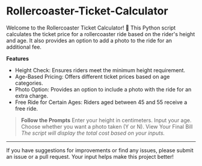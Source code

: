 # Rollercoaster-Ticket-Calculator
Welcome to the Rollercoaster Ticket Calculator! 🎢 This Python script calculates the ticket price for a rollercoaster ride based on the rider's height and age. It also provides an option to add a photo to the ride for an additional fee.

**Features**
* Height Check: Ensures riders meet the minimum height requirement.
* Age-Based Pricing: Offers different ticket prices based on age categories.
* Photo Option: Provides an option to include a photo with the ride for an extra charge.
* Free Ride for Certain Ages: Riders aged between 45 and 55 receive a free ride.

> **Follow the Prompts**
> Enter your height in centimeters.
> Input your age.
> Choose whether you want a photo taken (Y or N).
> View Your Final Bill
> *The script will display the total cost based on your inputs.*

---
 If you have suggestions for improvements or find any issues, please submit an issue or a pull request. Your input helps make this project better!
